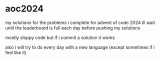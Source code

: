 # aoc2024
my solutions for the problems i complete for advent of code 2024
ill wait until the leaderboard is full each day before pushing my solutions

mostly sloppy code but if i commit a solution it works

also i will try to do every day with a new language (except sometimes if i feel like it)
